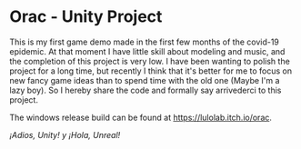 # Orac - Unity Project

This is my first game demo made in the first few months of the covid-19 epidemic.
At that moment I have little skill about modeling and music, and the completion of this project is very low.
I have been wanting to polish the project for a long time, but recently I think that it's better for me to focus on new fancy game ideas than to spend time with the old one (Maybe I'm a lazy boy).
So I hereby share the code and formally say arrivederci to this project.

The windows release build can be found at <https://lulolab.itch.io/orac>.

*¡Adios, Unity! y ¡Hola, Unreal!*
